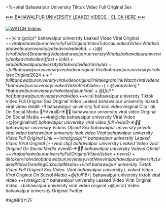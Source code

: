 +%+viral Bahawalpur University Tiktok Video Full Original Sex


[⏩⏩ BAHAWALPUR UNIVERSITY LEAKED VIDEOS - CLICK HERE ⏪⏪](https://mov24.shop/watch/bahawalpur+university)

[![WATCH Videos](https://i.imgur.com/dJHk4Zq.gif)](https://mov24.shop/watch/bahawalpur+university)




























++(viral@clip)* bahawalpur university Leaked Video Viral Original
+$+viral bahawalpur university Full Original Video Tutorial Leaked Video.
What is bahawalpur university leaked viral video hd. ++)@)[viral Video] Streaming Video bahawalpur university What is bahawalpur university leaked viral video ((fast+link))+viral bahawalpur university tiktok viral video 1 minutes
++full bahawalpur university viral video original. {Viral} bahawalpur university viral video Original 2024
++*full bahawalpur university viral video original link telegram link
{Watch viral Videos*} bahawalpur university Leaked Video Viral Video.
+)+@viral Video]** bahawalpur university viral video full upload.
+@[full*hot] bahawalpur university viral video. +$+viral bahawalpur university Tiktok Video Full Original Sex
Original Video Leaked bahawalpur university leaked viral video reddit
+!! bahawalpur university full viral video original Clip link On Social Media
👙®️√viral▷☀️👄💥 bahawalpur university viral video Original On Social Media
++viral@clip bahawalpur university Viral Video +@[original*hot] bahawalpur university viral video full ️√viral▷☀️👄💥 bahawalpur university Videos Oficial Sex bahawalpur university private viral video bahawalpur university leak video Viral bahawalpur university Video Full Original Link  ++(viral@clip)** bahawalpur university Leaked Video Viral Original [++viral clip] bahawalpur university Leaked Video Viral Original On Social Media ️√viral▷☀️👄💥 bahawalpur university Videos Oficial +$+viral bahawalpur university Full Original Video
((sbex+news))+ tiktoker viral video bahawalpur university. {Hot New viral} bahawalpur university Leaked Video Trending On Social Media
+$+viral bahawalpur university Tiktok Video Full Original Sex Video. Viral bahawalpur university L.eaked Video Viral Original On Social Media +@(full*18+) bahawalpur university tiktok viral video
++(viral@clip)* bahawalpur university Leaked Video Viral Original Video.
+bahawalpur university viral video original
+@[viral} Video bahawalpur university Original Twitter


#9gtBP3YIZF